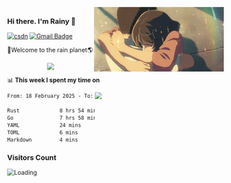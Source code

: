 <img  align='right' height="150" src="https://github.com/LikeRainDay/LikeRainDay/blob/master/pic/img_rain_1.gif?raw=true">



### Hi there. I'm Rainy :lemon:

[![csdn](https://img.shields.io/badge/-csdn-c14438?style=flat-square&logo=c&logoColor=white)](https://blog.csdn.net/qq_15807167)
[![Gmail Badge](https://img.shields.io/badge/-gmail-c14438?style=flat-square&logo=Gmail&logoColor=white&link=mailto:houshuai0816@gmail.com)](mailto:houshuai0816@gmail.com)

🚀Welcome to the rain planet🌎

<center>
<img align='center'  src="https://source.unsplash.com/user/rainyhehe/likes">
</center>

📊 **This week I spent my time on**

<img align='right'   width="300" src="https://github-readme-stats.vercel.app/api?username=LikeRainDay&show_icons=true&title_color=fff&icon_color=79ff97&text_color=9f9f9f&bg_color=151515&count_private=true">

<!--START_SECTION:waka-->

```txt
From: 18 February 2025 - To: 25 February 2025

Rust             8 hrs 54 mins   ████████████▓░░░░░░░░░░░░   50.80 %
Go               7 hrs 58 mins   ███████████▒░░░░░░░░░░░░░   45.43 %
YAML             24 mins         ▓░░░░░░░░░░░░░░░░░░░░░░░░   02.29 %
TOML             6 mins          ░░░░░░░░░░░░░░░░░░░░░░░░░   00.65 %
Markdown         4 mins          ░░░░░░░░░░░░░░░░░░░░░░░░░   00.46 %
```

<!--END_SECTION:waka-->

### Visitors Count
<img align="left" src = "https://profile-counter.glitch.me/LikeRainDay/count.svg" alt ="Loading">
